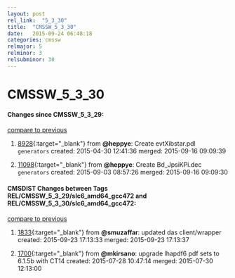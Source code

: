 ```yaml
---
layout: post
rel_link:  "5_3_30"
title:  "CMSSW_5_3_30"
date:   2015-09-24 06:48:18
categories: cmssw
relmajor: 5
relminor: 3
relsubminor: 30
---
```


# CMSSW_5_3_30
#### Changes since CMSSW_5_3_29:

[compare to previous](https://github.com/cms-sw/cmssw/compare/CMSSW_5_3_29...CMSSW_5_3_30)



1. [8928](http://github.com/cms-sw/cmssw/pull/8928){:target="_blank"}  from **@heppye**: Create evtXibstar.pdl `generators`  created: 2015-04-30 12:41:36 merged: 2015-09-16 09:09:39

2. [11098](http://github.com/cms-sw/cmssw/pull/11098){:target="_blank"}  from **@heppye**: Create Bd_JpsiKPi.dec `generators`  created: 2015-09-03 08:57:26 merged: 2015-09-16 09:09:30

#### CMSDIST Changes between Tags REL/CMSSW_5_3_29/slc6_amd64_gcc472 and REL/CMSSW_5_3_30/slc6_amd64_gcc472:

[compare to previous](https://github.com/cms-sw/cmsdist/compare/REL/CMSSW_5_3_29/slc6_amd64_gcc472...REL/CMSSW_5_3_30/slc6_amd64_gcc472)



1. [1833](http://github.com/cms-sw/cmsdist/pull/1833){:target="_blank"}  from **@smuzaffar**: updated das client/wrapper created: 2015-09-23 17:13:33 merged: 2015-09-23 17:13:37

2. [1700](http://github.com/cms-sw/cmsdist/pull/1700){:target="_blank"}  from **@mkirsano**: upgrade lhapdf6 pdf sets to 6.1.5b with CT14 created: 2015-07-28 10:47:14 merged: 2015-07-30 12:13:00
